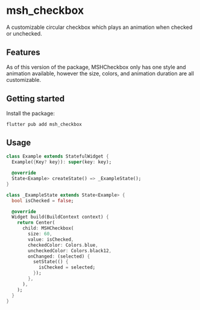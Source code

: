 # msh_checkbox

A customizable circular checkbox which plays an animation when checked or unchecked.

## Features

As of this version of the package, MSHCheckbox only has one style and animation available,
however the size, colors, and animation duration are all customizable.

## Getting started

Install the package:

```
flutter pub add msh_checkbox
```

## Usage

```dart
class Example extends StatefulWidget {
  Example({Key? key}): super(key: key);

  @override
  State<Example> createState() => _ExampleState();
}

class _ExampleState extends State<Example> {
  bool isChecked = false;

  @override
  Widget build(BuildContext context) {
    return Center(
      child: MSHCheckbox(
        size: 60,
        value: isChecked,
        checkedColor: Colors.blue,
        uncheckedColor: Colors.black12,
        onChanged: (selected) {
          setState(() {
            isChecked = selected;
          });
        },
      ),
    );
  }
}
```

